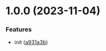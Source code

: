 # 1.0.0 (2023-11-04)


### Features

* init ([a931a3b](https://github.com/YU000jp/logseq-plugin-show-page-date/commit/a931a3bf672a40697113427026a1f252ab4f17b4))
